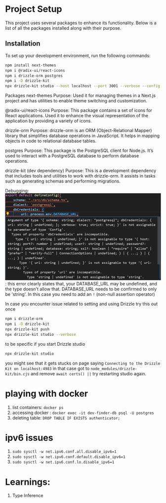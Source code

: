 # Project Setup

This project uses several packages to enhance its functionality. Below is a list of all the packages installed along with their purpose.

## Installation

To set up your development environment, run the following commands:

```sh
npm install next-themes
npm i @radix-ui/react-icons
npm i drizzle-orm postgres
npm i -D drizzle-kit
npx drizzle-kit studio --host localhost --port 3001 --verbose --config drizzle.config.ts
```

Packages
next-themes
Purpose: Used it for managing themes in a Next.js project and has utilities to enable theme switching and customization.

@radix-ui/react-icons
Purpose: This package contains a set of icons for React applications. Used it to enhance the visual representation of the application by providing a variety of icons.

drizzle-orm
Purpose: drizzle-orm is an ORM (Object-Relational Mapper) library that simplifies database operations in JavaScript. It helps in mapping objects in code to relational database tables.

postgres
Purpose: This package is the PostgreSQL client for Node.js. It’s used to interact with a PostgreSQL database to perform database operations.

drizzle-kit (dev dependency)
Purpose: This is a development dependency that includes tools and utilities to work with drizzle-orm. It assists in tasks such as generating schemas and performing migrations.


Debugging: 
![alt text](image.png) : this error clearly states that, your DATABASE_URL may be undefined, and the type doesn't allow that. DATABASE_URL needs to be confirmed to only be 'string'. In this case you need to add an `!` (non-null assertion operator)

In case you encounter issue related to setting and using Drizzle
try this out once 

```sh
npm i drizzle-orm
npm i -D drizzle-kit
npx drizzle-kit push
npx drizzle-kit studio --verbose
```
to be specific if you start Drizzle studio 
```sh
npx drizzle-kit studio
```
you might see that it gets stucks on page saying `Connecting to the Drizzle Kit on localhost:4983` in that case got to `node_modules/drizzle-kit/bin.cjs` and remove `await certs() ||` try restarting studio again.


# playing with docker
1. list containers: `docker ps`
2. accessing docker : `docker exec -it dev-finder-db psql -U postgres`
3. deleting table: `DROP TABLE IF EXISTS authenticator;`

# ipv6 issues
1. `sudo sysctl -w net.ipv6.conf.all.disable_ipv6=1`
2. `sudo sysctl -w net.ipv6.conf.default.disable_ipv6=1`
3. `sudo sysctl -w net.ipv6.conf.lo.disable_ipv6=1`

# Learnings:
1. Type Inference